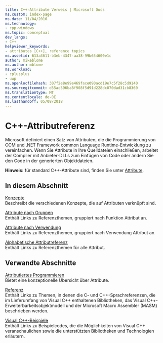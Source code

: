 ```yaml
---
title: C++-Attribute Verweis | Microsoft Docs
ms.custom: index-page
ms.date: 11/04/2016
ms.technology:
- cpp-windows
ms.topic: conceptual
dev_langs:
- C++
helpviewer_keywords:
- attributes [C++], reference topics
ms.assetid: 613a3611-b3eb-4347-aa38-99b654600e1c
author: mikeblome
ms.author: mblome
ms.workload:
- cplusplus
- uwp
ms.openlocfilehash: 307f2e8e99e469face090acd19e7c5f28c5d9140
ms.sourcegitcommit: d55ac596ba8f908f5d91d228dc070dad31cb8360
ms.translationtype: MT
ms.contentlocale: de-DE
ms.lasthandoff: 05/08/2018
---
```

# <a name="c-attributes-reference"></a>C++-Attributreferenz
Microsoft definiert einen Satz von Attributen, die die Programmierung von COM und .NET Framework common Language Runtime-Entwicklung zu vereinfachen. Wenn Sie Attribute in Ihre Quelldateien einschließen, arbeitet der Compiler mit Anbieter-DLLs zum Einfügen von Code oder ändern Sie den Code in der generierten Objektdateien.  
  
 **Hinweis:** für standard C++-Attribute sind, finden Sie unter [Attribute](../cpp/attributes.md).  
  
## <a name="in-this-section"></a>In diesem Abschnitt  
 [Konzepte](../windows/attributed-programming-concepts.md)  
 Beschreibt die verschiedenen Konzepte, die auf Attributen verknüpft sind.  
  
 [Attribute nach Gruppen](../windows/attributes-by-group.md)  
 Enthält Links zu Referenzthemen, gruppiert nach Funktion Attribut an.  
  
 [Attribute nach Verwendung](../windows/attributes-by-usage.md)  
 Enthält Links zu Referenzthemen, gruppiert nach Verwendung Attribut an.  
  
 [Alphabetische Attributreferenz](../windows/attributes-alphabetical-reference.md)  
 Enthält Links zu Referenzthemen für alle Attribut.  
  
## <a name="related-sections"></a>Verwandte Abschnitte  
 [Attributiertes Programmieren](../windows/attributed-programming-concepts.md)  
 Bietet eine konzeptionelle Übersicht über Attribute.  
  
 [Referenz](http://msdn.microsoft.com/en-us/1ba03b5c-8229-4f63-b08c-6c12141d6ab1)  
 Enthält Links zu Themen, in denen die C- und C++-Sprachreferenzen, die im Lieferumfang von Visual C++ enthaltenen Bibliotheken, das Visual C++-Erweiterbarkeitsobjektmodell und der Microsoft Macro Assembler (MASM) beschrieben werden.  
  
 [Visual C++-Beispiele](../visual-cpp-samples.md)  
 Enthält Links zu Beispielcodes, die die Möglichkeiten von Visual C++ veranschaulichen sowie die unterstützten Bibliotheken und Technologien erläutern.